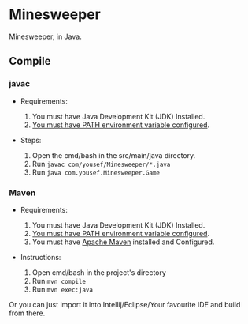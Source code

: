 # Minesweeper

Minesweeper, in Java.

## Compile

### javac

- Requirements:
    1. You must have Java Development Kit (JDK) Installed.
    2. [You must have PATH environment variable configured](https://docs.oracle.com/javase/tutorial/essential/environment/paths.html).

- Steps:
    1. Open the cmd/bash in the src/main/java directory.
    2. Run ``javac com/yousef/Minesweeper/*.java``
    3. Run  ``java com.yousef.Minesweeper.Game``

### Maven

- Requirements:
    1. You must have Java Development Kit (JDK) Installed.
    2. [You must have PATH environment variable configured](https://docs.oracle.com/javase/tutorial/essential/environment/paths.html).
    3. You must have [Apache Maven](https://maven.apache.org/) installed and Configured.

- Instructions:
    1. Open cmd/bash in the project's directory
    2. Run ``mvn compile``
    3. Run  ``mvn exec:java``

Or you can just import it into Intellij/Eclipse/Your favourite IDE and build from there.
